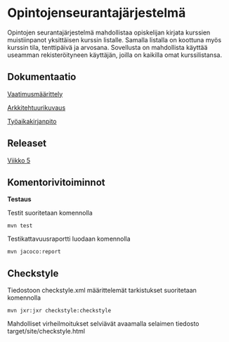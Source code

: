 # Opintojenseurantajärjestelmä

Opintojen seurantajärjestelmä mahdollistaa opiskelijan kirjata kurssien
muistiinpanot yksittäisen kurssin listalle. Samalla listalla on koottuna
myös kurssin tila, tenttipäivä ja arvosana. Sovellusta on mahdollista käyttää
useamman rekisteröityneen käyttäjän, joilla on kaikilla omat kurssilistansa.


## Dokumentaatio

[Vaatimusmäärittely](https://github.com/forstjoh/ot-harjoitusty-/blob/master/Opintojenseurantajarjestelma/dokumentointi/vaatimusmaarittely.md)

[Arkkitehtuurikuvaus](https://github.com/forstjoh/ot-harjoitusty-/blob/master/Opintojenseurantajarjestelma/dokumentointi/arkkitehtuuri.md)

[Työaikakirjanpito](https://github.com/forstjoh/ot-harjoitusty-/blob/master/Opintojenseurantajarjestelma/dokumentointi/tuntikirjanpito.md) 

## Releaset

[Viikko 5](https://github.com/forstjoh/ot-harjoitusty-/releases/tag/viikko5)

## Komentorivitoiminnot

**Testaus**

Testit suoritetaan komennolla

	mvn test

Testikattavuusraportti luodaan komennolla

	mvn jacoco:report

## Checkstyle

Tiedostoon checkstyle.xml määrittelemät tarkistukset suoritetaan komennolla

	mvn jxr:jxr checkstyle:checkstyle

Mahdolliset virheilmoitukset selviävät avaamalla selaimen tiedosto target/site/checkstyle.html
